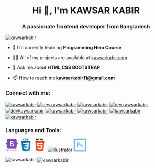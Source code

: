  <h1 align="center">Hi 👋, I'm KAWSAR KABIR</h1>
<h3 align="center">A passionate frontend developer from Bangladesh</h3>

<p align="left"> <img src="https://komarev.com/ghpvc/?username=kawsarkabir&label=Profile%20views&color=0e75b6&style=flat" alt="kawsarkabir" /> </p>

- 🌱 I’m currently learning **Programming Hero Course**

- 👨‍💻 All of my projects are available at [kawsarkabir.com](kawsarkabir.com)

- 💬 Ask me about **HTML,CSS BOOTSTRAP**

- 📫 How to reach me **kawsarkabir11@gmail.com**

<h3 align="left">Connect with me:</h3>
<p align="left">
<a href="https://codepen.io/kawsarkabir" target="blank"><img align="center" src="https://raw.githubusercontent.com/rahuldkjain/github-profile-readme-generator/master/src/images/icons/Social/codepen.svg" alt="kawsarkabir" height="30" width="40" /></a>
<a href="https://twitter.com/devkawsarkabir" target="blank"><img align="center" src="https://raw.githubusercontent.com/rahuldkjain/github-profile-readme-generator/master/src/images/icons/Social/twitter.svg" alt="devkawsarkabir" height="30" width="40" /></a>
<a href="https://linkedin.com/in/kawsarkabir" target="blank"><img align="center" src="https://raw.githubusercontent.com/rahuldkjain/github-profile-readme-generator/master/src/images/icons/Social/linked-in-alt.svg" alt="kawsarkabir" height="30" width="40" /></a>
<a href="https://fb.com/devkawsarkabir" target="blank"><img align="center" src="https://raw.githubusercontent.com/rahuldkjain/github-profile-readme-generator/master/src/images/icons/Social/facebook.svg" alt="devkawsarkabir" height="30" width="40" /></a>
<a href="https://instagram.com/devkawsarkabir" target="blank"><img align="center" src="https://raw.githubusercontent.com/rahuldkjain/github-profile-readme-generator/master/src/images/icons/Social/instagram.svg" alt="devkawsarkabir" height="30" width="40" /></a>
<a href="https://dribbble.com/kawsarkabir" target="blank"><img align="center" src="https://raw.githubusercontent.com/rahuldkjain/github-profile-readme-generator/master/src/images/icons/Social/dribbble.svg" alt="kawsarkabir" height="30" width="40" /></a>
<a href="https://www.behance.net/kawsarkabir" target="blank"><img align="center" src="https://raw.githubusercontent.com/rahuldkjain/github-profile-readme-generator/master/src/images/icons/Social/behance.svg" alt="kawsarkabir" height="30" width="40" /></a>
<a href="https://medium.com/kawsarkabir" target="blank"><img align="center" src="https://raw.githubusercontent.com/rahuldkjain/github-profile-readme-generator/master/src/images/icons/Social/medium.svg" alt="kawsarkabir" height="30" width="40" /></a>
<a href="https://www.youtube.com/c/kawsarkabir" target="blank"><img align="center" src="https://raw.githubusercontent.com/rahuldkjain/github-profile-readme-generator/master/src/images/icons/Social/youtube.svg" alt="kawsarkabir" height="30" width="40" /></a>
</p>

<h3 align="left">Languages and Tools:</h3>
<p align="left"> <a href="https://getbootstrap.com" target="_blank" rel="noreferrer"> <img src="https://raw.githubusercontent.com/devicons/devicon/master/icons/bootstrap/bootstrap-plain-wordmark.svg" alt="bootstrap" width="40" height="40"/> </a> <a href="https://www.w3schools.com/css/" target="_blank" rel="noreferrer"> <img src="https://raw.githubusercontent.com/devicons/devicon/master/icons/css3/css3-original-wordmark.svg" alt="css3" width="40" height="40"/> </a> <a href="https://www.w3.org/html/" target="_blank" rel="noreferrer"> <img src="https://raw.githubusercontent.com/devicons/devicon/master/icons/html5/html5-original-wordmark.svg" alt="html5" width="40" height="40"/> </a> <a href="https://www.adobe.com/in/products/illustrator.html" target="_blank" rel="noreferrer"> <img src="https://www.vectorlogo.zone/logos/adobe_illustrator/adobe_illustrator-icon.svg" alt="illustrator" width="40" height="40"/> </a> <a href="https://www.photoshop.com/en" target="_blank" rel="noreferrer"> <img src="https://raw.githubusercontent.com/devicons/devicon/master/icons/photoshop/photoshop-line.svg" alt="photoshop" width="40" height="40"/> </a> </p>

<p><img align="left" src="https://github-readme-stats.vercel.app/api/top-langs?username=kawsarkabir&show_icons=true&locale=en&layout=compact" alt="kawsarkabir" /></p>

<p>&nbsp;<img align="center" src="https://github-readme-stats.vercel.app/api?username=kawsarkabir&show_icons=true&locale=en" alt="kawsarkabir" /></p>
